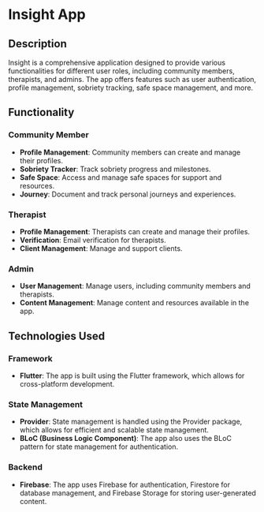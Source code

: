 # Insight App

## Description

Insight is a comprehensive application designed to provide various functionalities for different user roles, including community members, therapists, and admins. The app offers features such as user authentication, profile management, sobriety tracking, safe space management, and more.

## Functionality

### Community Member
- **Profile Management**: Community members can create and manage their profiles.
- **Sobriety Tracker**: Track sobriety progress and milestones.
- **Safe Space**: Access and manage safe spaces for support and resources.
- **Journey**: Document and track personal journeys and experiences.

### Therapist
- **Profile Management**: Therapists can create and manage their profiles.
- **Verification**: Email verification for therapists.
- **Client Management**: Manage and support clients.

### Admin
- **User Management**: Manage users, including community members and therapists.
- **Content Management**: Manage content and resources available in the app.

## Technologies Used

### Framework
- **Flutter**: The app is built using the Flutter framework, which allows for cross-platform development.

### State Management
- **Provider**: State management is handled using the Provider package, which allows for efficient and scalable state management.
- **BLoC (Business Logic Component)**: The app also uses the BLoC pattern for state management for authentication.

### Backend
- **Firebase**: The app uses Firebase for authentication, Firestore for database management, and Firebase Storage for storing user-generated content.

